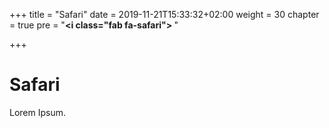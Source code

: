 +++
title = "Safari"
date = 2019-11-21T15:33:32+02:00
weight = 30
chapter = true
pre = "<b><i class=\"fab fa-safari\"></i> </b>"

+++

### <i class="fab fa-safari"></i>

# Safari

Lorem Ipsum.
